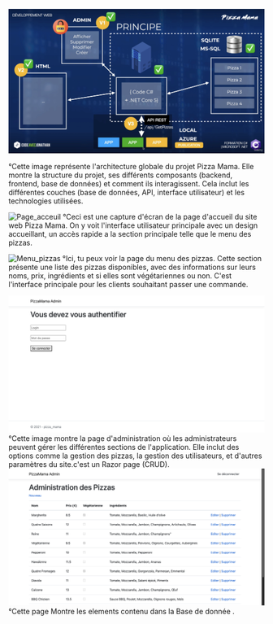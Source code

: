 ![Architecture](Architechture_complet_Pizza_Mama.png)

°Cette image représente l'architecture globale du projet Pizza Mama. Elle montre la structure du projet,
ses différents composants (backend, frontend, base de données) et comment ils interagissent.
Cela inclut les différentes couches (base de données, API, interface utilisateur) et les technologies utilisées.

![Page_acceuil](Accueil_PizzaMama.png)
°Ceci est une capture d'écran de la page d'accueil du site web  Pizza Mama. 
On y voit l'interface utilisateur principale avec un design accueillant, 
un accès rapide a la section principale telle que le menu des pizzas.

![Menu_pizzas](Menu_pizzasMama.png)
°Ici, tu peux voir la page du menu des pizzas. Cette section présente une liste des pizzas disponibles, 
avec des informations sur leurs noms, prix, 
ingrédients et si elles sont végétariennes ou non. 
C'est l'interface principale pour les clients souhaitant passer une commande.

![Admin](Admin_pizzaMama.png)
°Cette image montre la page d'administration où les administrateurs peuvent gérer les différentes sections de l'application. Elle inclut des options comme la gestion des pizzas, la gestion des utilisateurs, et d'autres paramètres du site.c'est un Razor page (CRUD).
![DB](Gestion_Pizzas.png)
°Cette page Montre les elements contenu dans la Base de donnée . 
